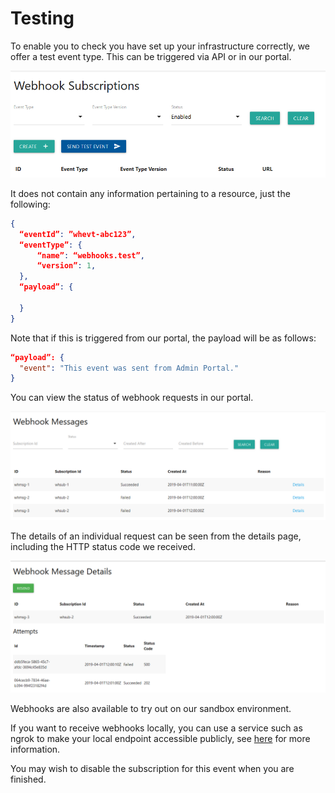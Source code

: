 # Testing

To enable you to check you have set up your infrastructure correctly, we offer a test event type. This can be triggered via API or in our portal.

  ![Create a subscription](../../assets/images/webhooks/Create-Subscription1.png)

It does not contain any information pertaining to a resource, just the following:

```json
{
  “eventId”: ”whevt-abc123”,
  “eventType”: {
      “name”: “webhooks.test”,
      “version”: 1,
  },
  “payload”: {
      
  }
}
```

Note that if this is triggered from our portal, the payload will be as follows:

```json
“payload”: {
  "event": "This event was sent from Admin Portal."
}
```


You can view the status of webhook requests in our portal.

  ![Create a subscription](../../assets/images/webhooks/Webhook-Messages.png)

The details of an individual request can be seen from the details page, including the HTTP status code we received.

  ![Create a subscription](../../assets/images/webhooks/Webhook-Messages-Details.png)

Webhooks are also available to try out on our sandbox environment. 

If you want to receive webhooks locally, you can use a service such as ngrok to make your local endpoint accessible publicly, see [here](../webhooks/Receiving-Webhooks.md) for more information. 

You may wish to disable the subscription for this event when you are finished.
